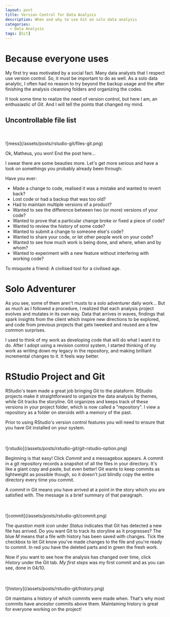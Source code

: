```yaml
---
layout: post
title: Version Control for Data Analysis
description: When and why to use Git on solo data analysis
categories: 
  - Data Analysis
tags: [Git]
---
```


# Because everyone uses

My first try was motivated by a social fact. Many data analysts that I respect use version control. So, it must be important to do as well. As a solo data analytic, I often had no reason to try beyond the backup usage and the after finishing the analysis cleanning folders and organizing the codes. 

It took some time to realize the need of version control, but here I am, an enthusiastic of *Git*. And I will tell the points that changed my mind.

## Uncontrollable file list

<br>
<br>
![mess](/assets/posts/rstudio-git/files-git.png)
<br>

Ok, Matheus, you won! End the post here... 

I swear there are some beauties more. Let's get more serious and have a look on somethings you probably already been through:

Have you ever:

* Made a change to code, realised it was a mistake and wanted to revert back?
* Lost code or had a backup that was too old?
* Had to maintain multiple versions of a product?
* Wanted to see the difference between two (or more) versions of your code?
* Wanted to prove that a particular change broke or fixed a piece of code?
* Wanted to review the history of some code?
* Wanted to submit a change to someone else's code?
* Wanted to share your code, or let other people work on your code?
* Wanted to see how much work is being done, and where, when and by whom?
* Wanted to experiment with a new feature without interfering with working code?

To misquote a friend: A civilised tool for a civilised age.

# Solo Adventurer

As you see, some of them aren't musts to a solo adventurer daily work... But as much as I followed a procedure, I realized that each analysis project evolves and mutates in its own way. Data that arrives in waves, findings that spark insights from the client which inspire new directions to be explored, and code from previous projects that gets tweeked and reused are a few common surprises. 

I used to think of my work as developing code that will do what I want it to do. After I adopt using a revision control system, I started thinking of my work as writing down my legacy in the repository, and making brilliant incremental changes to it. It feels way better.

# RStudio Project and Git

RStudio's team made a great job bringing Git to the plataform. RStudio projects make it straightforward to organize the data analysis by themes, while Git tracks the storyline. Git organizes and keeps track of these versions in your project folder, which is now called a "repository". I view a repository as a folder on steroids with a memory of the past.

Prior to using RStudio's version control features you will need to ensure that you have Git installed on your system. 

<br>
<br>
![rstudio](/assets/posts/rstudio-git/git-rstudio-option.png)
<br>

Beginning is that easy! Click *Commit* and a messagebox appears. A commit in a git repository records a snapshot of all the files in your directory. It's like a giant copy and paste, but even better! Git wants to keep commits as lightweight as possible though, so it doesn't just blindly copy the entire directory every time you commit.

A *commit* in Git means you have arrived at a point in the story which you are satisfied with. The message is a brief summary of that paragraph.

<br>
<br>
![commit](/assets/posts/rstudio-git/commit.png)
<br>

The *question mark icon* under *Status* indicates that Git has detected a new file has arrived. Do you want Git to track its storyline as it progresses? The blue *M* means that a file with history has been saved with changes. Tick the checkbox to let Git know you've made changes to the file and you're ready to commit. In red you have the deleted parts and in green the fresh work.

Now if you want to see how the analysis has changed over time, click *History* under the Git tab. *My first steps* was my first commit and as you can see, done in 04/10.

<br>
<br>
![history](/assets/posts/rstudio-git/history.png)
<br>

Git maintains a history of which commits were made when. That's why most commits have ancestor commits above them. Maintaining history is great for everyone working on the project!


